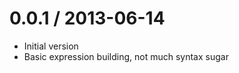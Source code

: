 
0.0.1 / 2013-06-14 
==================

 - Initial version
 - Basic expression building, not much syntax sugar
